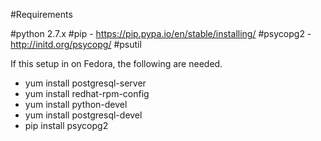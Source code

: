 #Requirements

#python 2.7.x
#pip   - https://pip.pypa.io/en/stable/installing/
#psycopg2   - http://initd.org/psycopg/
#psutil 


If this setup in on Fedora, the following are needed.

- yum install postgresql-server
- yum install redhat-rpm-config
- yum install python-devel
- yum install postgresql-devel
- pip install psycopg2
